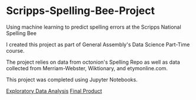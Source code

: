 # Scripps-Spelling-Bee-Project
Using machine learning to predict spelling errors at the Scripps National Spelling Bee

I created this project as part of General Assembly's Data Science Part-Time course. 

The project relies on data from octonion's Spelling Repo as well as data collected from Merriam-Webster, Wiktionary, and etymonline.com.

This project was completed using Jupyter Notebooks.

<a href="https://github.com/AMRiehle/Scripps-Spelling-Bee-Project/blob/master/EDA_AR.ipynb">Exploratory Data Analysis</a>
<a href="https://github.com/AMRiehle/Scripps-Spelling-Bee-Project/blob/master/Final%20Presentation_AR.ipynb">Final Product</a>
